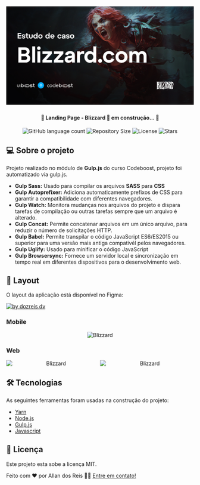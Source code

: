 <h1 align="center">
    <img alt="Blizzard" title="#Blizzard" src="img/share-og.jpg"/>
</h1>

<h4 align="center"> 
	🚧 Landing Page - Blizzard 🚀 em construção... 🚧
</h4>

<p align="center">
  <img alt="GitHub language count" src="https://img.shields.io/github/languages/count/dozreis/projeto-blizzard?color=%2300AEFF">

  <img alt="Repository Size" src="https://img.shields.io/github/repo-size/dozreis/projeto-blizzard?color=%2300aeff">

  <img alt="License" src="https://img.shields.io/github/license/dozreis/projeto-blizzard?color=%2300AEFF">
    <img alt="Stars" src="https://img.shields.io/github/stars/dozreis/projeto-blizzard?color=%2300AEFF&style=social">
</p>



## 💻 Sobre o projeto

Projeto realizado no módulo de **Gulp.js** do curso Codeboost, projeto foi automatizado via gulp.js.


- **Gulp Sass:** Usado para compilar os arquivos **SASS** para **CSS**
- **Gulp Autoprefixer:** Adiciona automaticamente prefixos de CSS para garantir a compatibilidade com diferentes navegadores.
- **Gulp Watch:** Monitora mudanças nos arquivos do projeto e dispara tarefas de compilação ou outras tarefas sempre que um arquivo é alterado.
- **Gulp Concat:** Permite concatenar arquivos em um único arquivo, para reduzir o número de solicitações HTTP.
- **Gulp Babel:** Permite transpilar o código JavaScript ES6/ES2015 ou superior para uma versão mais antiga compativél pelos navegadores.
- **Gulp Uglify:** Usado para minificar o código JavaScript 
- **Gulp Browsersync:** Fornece um servidor local e sincronização em tempo real em diferentes dispositivos para o desenvolvimento web.

## 🎨 Layout

O layout da aplicação está disponível no Figma:

<a href="https://www.figma.com/file/mlAXZPRMfibrGXkJmUz5yn/BR-Challenges?node-id=18-659">
  <img alt="by dozreis dv" src="https://img.shields.io/badge/Acessar%20Layout%20-Figma-%2304D361">
</a>


### Mobile

<p align="center">
  <img alt="Blizzard" title="#Blizzard" src="./img/mobile.svg" width="200px">

</p>

### Web

<p align="center" style="display: flex; align-items: flex-start; justify-content: center;">
  <img alt="Blizzard" title="#Blizzard" src="img/Readme.svg" width="400px">

  <img alt="Blizzard" title="#Blizzard" src="img/Readme-1.svg" width="400px">
</p>

## 🛠 Tecnologias

As seguintes ferramentas foram usadas na construção do projeto:

- [Yarn][yarn]
- [Node.js][nodejs]
- [Gulp.js][gulpjs]
- [Javascript][js]

## 📝 Licença

Este projeto esta sobe a licença MIT.

Feito com ❤️ por Allan dos Reis  👋🏽 [Entre em contato!](https://www.linkedin.com/in/allan-dos-reis-535824207/)

[nodejs]: https://nodejs.org/
[yarn]: https://yarnpkg.com/
[vscode]: https://code.visualstudio.com/
[license]: https://opensource.org/licenses/MIT
[gulpjs]: https://gulpjs.com/
[js]: https://developer.mozilla.org/pt-BR/docs/Web/JavaScript
